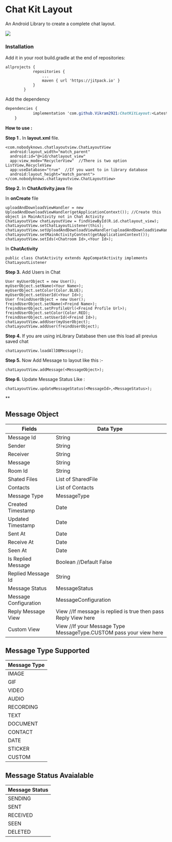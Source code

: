 
# Chat Kit Layout

An Android Library to create a complete chat layout.

[![](https://jitpack.io/v/Vikram2921/ChatKitLayout.svg)](https://jitpack.io/#Vikram2921/ChatKitLayout)

### Installation
Add it in your root build.gradle at the end of repositories:
        

    allprojects {
        		repositories {
        			...
        			maven { url 'https://jitpack.io' }
        		}
        	}


Add the dependency

```css
dependencies {
	        implementation 'com.github.Vikram2921:ChatKitLayout:<Latest Version>'
	}
```
**How to use :** 

**Step 1 .** In **layout.xml** file.

    <com.nobodyknows.chatlayoutview.ChatLayoutView  
      android:layout_width="match_parent"  
      android:id="@+id/chatlayout_view"  
      app:view_mode="RecyclerView"  //There is two option ListView,RecycleView
      app:useDatabase="true"  //If you want to in library database 
      android:layout_height="match_parent">  
    </com.nobodyknows.chatlayoutview.ChatLayoutView>

**Step 2.** In **ChatActivity.java** file
	

 In **onCreate** file

    uploadAndDownloadViewHandler = new UploadAndDownloadViewHandler(getApplicationContext()); //Create this object in MainActivity not in Chat Activity
    ChatLayoutView chatLayoutView = findViewById(R.id.chatlayout_view);  
    chatLayoutView.setChatLayoutListener(this);  
    chatLayoutView.setUploadAndDownloadViewHandler(uploadAndDownloadViewHandler);  
    chatLayoutView.setMainActivityContext(getApplicationContext());
    chatLayoutView.setIds(<Chatroom Id>,<Your Id>);

In **ChatActivity**

    public class ChatActivity extends AppCompatActivity implements ChatLayoutListener

**Step 3.** Add Users in Chat

    User myUserObject = new User();  
    myUserObject.setName(<Your Name>);  
    myUserObject.setColor(Color.BLUE);  
    myUserObject.setUserId(<Your Id>);  
    User freindUserObject = new User();  
    freindUserObject.setName(<Freind Name>);  
    freindUserObject.setProfileUrl(<Freind Profile Url>);  
    freindUserObject.setColor(Color.RED);  
    freindUserObject.setUserId(<Freind Id>);  
    chatLayoutView.addUser(myUserObject);  
    chatLayoutView.addUser(freindUserObject);

**Step 4.** If you are using inLibrary Database then use this load all previus saved chat

    chatLayoutView.loadAllDBMessage();

**Step 5.** Now Add Message to layout like this :-

    chatLayoutView.addMessage(<MessageObject>);

**Step 6.** Update Message Status Like :

    chatLayoutView.updateMessageStatus(<MessageId>,<MessageStatus>);

**

## Message Object
| Fields | Data Type |
|--|--|
| Message Id| String |
| Sender | String|
| Receiver | String|
| Message| String |
| Room Id| String |
| Shated Files| List of SharedFile
| Contacts| List of Contacts
|Message Type | MessageType |
| Created Timestamp| Date |
| Updated Timestamp| Date |
| Sent At | Date |
| Receive At|Date|
| Seen At|Date|
| Is Replied Message|Boolean //Default False| 
| Replied Message Id |String|
| Message Status | MessageStatus |
| Message Configuration | MessageConfiguration |
| Reply Message View | View //If message is replied is true then pass Reply View here |
| Custom View | View //If your Message Type MessageType.CUSTOM pass your view here


## Message Type Supported
| Message Type |
|--|
| IMAGE |
| GIF |
| VIDEO |
| AUDIO |
| RECORDING |
| TEXT |
| DOCUMENT |
| CONTACT |
| DATE |
| STICKER | 
| CUSTOM |


## Message Status Avaialable

| Message Status |
|--|
| SENDING |
| SENT |
| RECEIVED |
| SEEN |
| DELETED |
